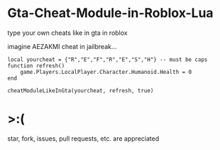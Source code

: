 # Gta-Cheat-Module-in-Roblox-Lua


type your own cheats like in gta in roblox

imagine AEZAKMI cheat in jailbreak...


```
local yourcheat = {"R","E","F","R","E","S","H"} -- must be caps
function refresh()
	game.Players.LocalPlayer.Character.Humanoid.Health = 0
end

cheatModuleLikeInGta(yourcheat, refresh, true)
```



# >:(

star, fork, issues, pull requests, etc. are appreciated
